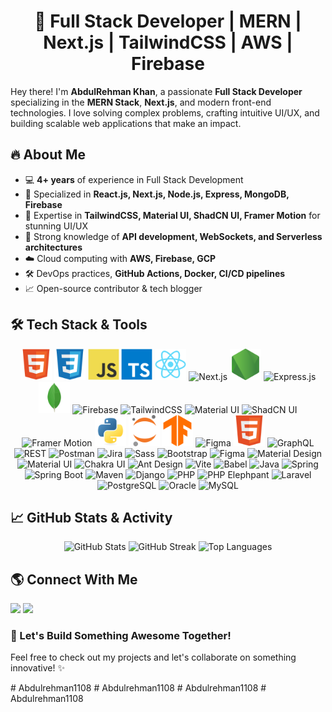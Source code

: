<!DOCTYPE html>
<html lang="en">
<head>
    <meta charset="UTF-8">
    <meta name="viewport" content="width=device-width, initial-scale=1.0">
   
</head>
<body>

<h1 style="text-align:center;">🚀 Full Stack Developer | MERN | Next.js | TailwindCSS | AWS | Firebase</h1>

<p>Hey there! I'm <strong>AbdulRehman Khan</strong>, a passionate <strong>Full Stack Developer</strong> specializing in the <strong>MERN Stack</strong>, <strong>Next.js</strong>, and modern front-end technologies. I love solving complex problems, crafting intuitive UI/UX, and building scalable web applications that make an impact.</p>

<h2>🔥 About Me</h2>
<ul>
    <li>💻 <strong>4+ years</strong> of experience in Full Stack Development</li>
    <li>🚀 Specialized in <strong>React.js, Next.js, Node.js, Express, MongoDB, Firebase</strong></li>
    <li>🎨 Expertise in <strong>TailwindCSS, Material UI, ShadCN UI, Framer Motion</strong> for stunning UI/UX</li>
    <li>🔗 Strong knowledge of <strong>API development, WebSockets, and Serverless architectures</strong></li>
    <li>☁️ Cloud computing with <strong>AWS, Firebase, GCP</strong></li>
    <li>🛠 DevOps practices, <strong>GitHub Actions, Docker, CI/CD pipelines</strong></li>
    <li>📈 Open-source contributor & tech blogger</li>
</ul>

<h2>🛠️ Tech Stack & Tools</h2>
<div class="tech-icons" align="center">
    <img src="https://raw.githubusercontent.com/devicons/devicon/master/icons/html5/html5-original.svg" width="50" height="50" alt="HTML5"/>
    <img src="https://raw.githubusercontent.com/devicons/devicon/master/icons/css3/css3-original.svg" width="50" height="50" alt="CSS3"/>
    <img src="https://raw.githubusercontent.com/devicons/devicon/master/icons/javascript/javascript-original.svg" width="50" height="50" alt="JavaScript"/>
    <img src="https://raw.githubusercontent.com/devicons/devicon/master/icons/typescript/typescript-original.svg" width="50" height="50" alt="TypeScript"/>
    <img src="https://raw.githubusercontent.com/devicons/devicon/master/icons/react/react-original.svg" width="50" height="50" alt="React.js"/>
    <img src="https://velog.velcdn.com/images/wish/post/ae424c35-84f8-411c-85f5-c96890ed2a1a/image.png" width="50" height="50" alt="Next.js"/>
    <img src="https://raw.githubusercontent.com/devicons/devicon/master/icons/nodejs/nodejs-original.svg" width="50" height="50" alt="Node.js"/>
    <img src="https://logowik.com/content/uploads/images/express5502.logowik.com.webp" width="50" height="50" alt="Express.js"/>
    <img src="https://raw.githubusercontent.com/devicons/devicon/master/icons/mongodb/mongodb-original.svg" width="50" height="50" alt="MongoDB"/>
    <img src="https://www.vectorlogo.zone/logos/firebase/firebase-icon.svg" width="50" height="50" alt="Firebase"/>
    <img src="https://cdn.worldvectorlogo.com/logos/tailwindcss.svg" width="50" height="50" alt="TailwindCSS"/>
    <img src="https://cdn.worldvectorlogo.com/logos/material-ui-1.svg" width="50" height="50" alt="Material UI"/>
    <img src="https://encrypted-tbn0.gstatic.com/images?q=tbn:ANd9GcRzwGlVZZHk0G-kljseVfcQ2u02c50DDWLDjVrcpCodmpx2OPI600m78uY&s" width="50" height="50" alt="ShadCN UI"/>
    <img src="https://www.vectorlogo.zone/logos/framer/framer-icon.svg" width="50" height="50" alt="Framer Motion"/>
    <img src="https://raw.githubusercontent.com/devicons/devicon/master/icons/python/python-original.svg" width="50" height="50" alt="Python"/>
    <img src="https://raw.githubusercontent.com/devicons/devicon/master/icons/jupyter/jupyter-original.svg" width="50" height="50" alt="Jupyter Notebook"/>
    <img src="https://raw.githubusercontent.com/devicons/devicon/master/icons/tensorflow/tensorflow-original.svg" width="50" height="50" alt="TensorFlow"/>
    <img src="https://www.vectorlogo.zone/logos/figma/figma-icon.svg" width="50" height="50" alt="Figma"/>
    <img src="https://raw.githubusercontent.com/devicons/devicon/master/icons/html5/html5-original.svg" width="50" height="50" alt="HTML5"/>
<img src="https://raw.githubusercontent.com/marwin1991/profile-technology-icons/refs/heads/main/icons/graphql.png" width="50" height="50" alt="GraphQL"/>
<img src="https://raw.githubusercontent.com/marwin1991/profile-technology-icons/refs/heads/main/icons/rest.png" width="50" height="50" alt="REST"/>
<img src="https://raw.githubusercontent.com/marwin1991/profile-technology-icons/refs/heads/main/icons/postman.png" width="50" height="50" alt="Postman"/>
<img src="https://raw.githubusercontent.com/marwin1991/profile-technology-icons/refs/heads/main/icons/jira.png" width="50" height="50" alt="Jira"/>
<img src="https://raw.githubusercontent.com/marwin1991/profile-technology-icons/refs/heads/main/icons/sass.png" width="50" height="50" alt="Sass"/>
<img src="https://raw.githubusercontent.com/marwin1991/profile-technology-icons/refs/heads/main/icons/bootstrap.png" width="50" height="50" alt="Bootstrap"/>
<img src="https://raw.githubusercontent.com/marwin1991/profile-technology-icons/refs/heads/main/icons/figma.png" width="50" height="50" alt="Figma"/>
<img src="https://raw.githubusercontent.com/marwin1991/profile-technology-icons/refs/heads/main/icons/material_design.png" width="50" height="50" alt="Material Design"/>
<img src="https://raw.githubusercontent.com/marwin1991/profile-technology-icons/refs/heads/main/icons/material_ui.png" width="50" height="50" alt="Material UI"/>
<img src="https://raw.githubusercontent.com/marwin1991/profile-technology-icons/refs/heads/main/icons/chakra_ui.png" width="50" height="50" alt="Chakra UI"/>
<img src="https://raw.githubusercontent.com/marwin1991/profile-technology-icons/refs/heads/main/icons/ant_design.png" width="50" height="50" alt="Ant Design"/>
<img src="https://raw.githubusercontent.com/marwin1991/profile-technology-icons/refs/heads/main/icons/vite.png" width="50" height="50" alt="Vite"/>
<img src="https://raw.githubusercontent.com/marwin1991/profile-technology-icons/refs/heads/main/icons/babel.png" width="50" height="50" alt="Babel"/>
<img src="https://raw.githubusercontent.com/marwin1991/profile-technology-icons/refs/heads/main/icons/java.png" width="50" height="50" alt="Java"/>
<img src="https://raw.githubusercontent.com/marwin1991/profile-technology-icons/refs/heads/main/icons/spring.png" width="50" height="50" alt="Spring"/>
<img src="https://raw.githubusercontent.com/marwin1991/profile-technology-icons/refs/heads/main/icons/spring_boot.png" width="50" height="50" alt="Spring Boot"/>
<img src="https://raw.githubusercontent.com/marwin1991/profile-technology-icons/refs/heads/main/icons/maven.png" width="50" height="50" alt="Maven"/>
<img src="https://raw.githubusercontent.com/marwin1991/profile-technology-icons/refs/heads/main/icons/django.png" width="50" height="50" alt="Django"/>
<img src="https://raw.githubusercontent.com/marwin1991/profile-technology-icons/refs/heads/main/icons/php.png" width="50" height="50" alt="PHP"/>
<img src="https://raw.githubusercontent.com/marwin1991/profile-technology-icons/refs/heads/main/icons/php_(elephpant).png" width="50" height="50" alt="PHP Elephpant"/>
<img src="https://raw.githubusercontent.com/marwin1991/profile-technology-icons/refs/heads/main/icons/laravel.png" width="50" height="50" alt="Laravel"/>
<img src="https://raw.githubusercontent.com/marwin1991/profile-technology-icons/refs/heads/main/icons/postgresql.png" width="50" height="50" alt="PostgreSQL"/>
<img src="https://raw.githubusercontent.com/marwin1991/profile-technology-icons/refs/heads/main/icons/oracle.png" width="50" height="50" alt="Oracle"/>
<img src="https://raw.githubusercontent.com/marwin1991/profile-technology-icons/refs/heads/main/icons/mysql.png" width="50" height="50" alt="MySQL"/>

</div>

<h2>📈 GitHub Stats & Activity</h2>
<div class="stats" align="center">
    <img src="https://github-readme-stats.vercel.app/api?username=AbdulRehman1108&show_icons=true&theme=radical&custom_title=My%20GitHub%20Stats&count_private=true&include_all_commits=true&hide_rank=false&line_height=28" alt="GitHub Stats" />
    <img src="https://github-readme-streak-stats.herokuapp.com/?user=AbdulRehman1108&theme=radical" alt="GitHub Streak" />
    <img src="https://github-readme-stats.vercel.app/api/top-langs/?username=AbdulRehman1108&layout=compact&theme=radical&langs_count=10&custom_title=Most%20Used%20Languages&hide=php&langs=JavaScript,TypeScript,HTML,CSS,Python,Jupyter%20Notebook,Bash,C++,Go,Rust,TensorFlow" alt="Top Languages" />
</div>

<h2>🌎 Connect With Me</h2>
<p>
    <a href="https://linkedin.com/in/abdulrehman1108" target="_blank"><img src="https://img.shields.io/badge/LinkedIn-blue?style=flat&logo=linkedin"/></a>
    <a href="mailto:abdulrehman1108@example.com" target="_blank"><img src="https://img.shields.io/badge/Email-red?style=flat&logo=gmail"/></a>
</p>

<h3>🚀 Let's Build Something Awesome Together!</h3>
<p>Feel free to check out my projects and let's collaborate on something innovative! ✨</p>

</body>
</html>

#   A b d u l r e h m a n 1 1 0 8 
 
 #   A b d u l r e h m a n 1 1 0 8 
 
 #   A b d u l r e h m a n 1 1 0 8 
 
 #   A b d u l r e h m a n 1 1 0 8 
 
 